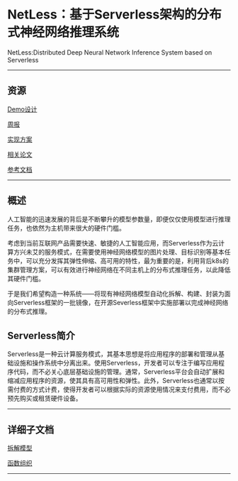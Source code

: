 # NetLess：基于Serverless架构的分布式神经网络推理系统

NetLess:Distributed Deep Neural Network Inference System based on Serverless

---

## 资源

[Demo设计](%E5%9F%BA%E4%BA%8EServerless%E6%9E%B6%E6%9E%84%E7%9A%84%E5%88%86%E5%B8%83%E5%BC%8F%E7%A5%9E%E7%BB%8F%E7%BD%91%E7%BB%9C%E6%8E%A8%E7%90%86%E7%B3%BB%E7%BB%9F%207f1b4cdc23324eccb030b594ee7f6cfc/Demo%E8%AE%BE%E8%AE%A1%203319e1088c8e48b085150f8338eaae99.md)

[周报](%E5%9F%BA%E4%BA%8EServerless%E6%9E%B6%E6%9E%84%E7%9A%84%E5%88%86%E5%B8%83%E5%BC%8F%E7%A5%9E%E7%BB%8F%E7%BD%91%E7%BB%9C%E6%8E%A8%E7%90%86%E7%B3%BB%E7%BB%9F%207f1b4cdc23324eccb030b594ee7f6cfc/%E5%91%A8%E6%8A%A5%20158d14e0b8ff4a148d2bc10a88b67b07.md)

[实现方案](%E5%9F%BA%E4%BA%8EServerless%E6%9E%B6%E6%9E%84%E7%9A%84%E5%88%86%E5%B8%83%E5%BC%8F%E7%A5%9E%E7%BB%8F%E7%BD%91%E7%BB%9C%E6%8E%A8%E7%90%86%E7%B3%BB%E7%BB%9F%207f1b4cdc23324eccb030b594ee7f6cfc/%E5%AE%9E%E7%8E%B0%E6%96%B9%E6%A1%88%200c480ce7b92c4acc9188221deb224471.md)

[相关论文](%E5%9F%BA%E4%BA%8EServerless%E6%9E%B6%E6%9E%84%E7%9A%84%E5%88%86%E5%B8%83%E5%BC%8F%E7%A5%9E%E7%BB%8F%E7%BD%91%E7%BB%9C%E6%8E%A8%E7%90%86%E7%B3%BB%E7%BB%9F%207f1b4cdc23324eccb030b594ee7f6cfc/%E7%9B%B8%E5%85%B3%E8%AE%BA%E6%96%87%20e29edafc2e9e4c339d20bde77ef37784.md)

[参考文档](%E5%9F%BA%E4%BA%8EServerless%E6%9E%B6%E6%9E%84%E7%9A%84%E5%88%86%E5%B8%83%E5%BC%8F%E7%A5%9E%E7%BB%8F%E7%BD%91%E7%BB%9C%E6%8E%A8%E7%90%86%E7%B3%BB%E7%BB%9F%207f1b4cdc23324eccb030b594ee7f6cfc/%E5%8F%82%E8%80%83%E6%96%87%E6%A1%A3%206058ff6759154ea5a9018783b7eb814b.md)

---

## 概述

人工智能的迅速发展的背后是不断攀升的模型参数量，即便仅仅使用模型进行推理任务，也依然为主机带来很大的硬件门槛。

考虑到当前互联网产品需要快速、敏捷的人工智能应用，而Serverless作为云计算方兴未艾的服务模式，在需要使用神经网络模型的图片处理、目标识别等基本任务中，可以充分发挥其弹性伸缩、高可用的特性，最为重要的是，利用背后k8s的集群管理方案，可以有效进行神经网络在不同主机上的分布式推理任务，以此降低其硬件门槛。

于是我们希望构造一种系统——将现有神经网络模型自动化拆解、构建、封装为面向Serverless框架的一批镜像，在开源Severless框架中实施部署以完成神经网络的分布式推理。

## Serverless简介

Serverless是一种云计算服务模式，其基本思想是将应用程序的部署和管理从基础设施和操作系统中分离出来。使用Serverless，开发者可以专注于编写应用程序代码，而不必关心底层基础设施的管理。通常，Serverless平台会自动扩展和缩减应用程序的资源，使其具有高可用性和弹性。此外，Serverless也通常以按需付费的方式计费，使得开发者可以根据实际的资源使用情况来支付费用，而不必预先购买或租赁硬件设备。

---

## 详细子文档

[拆解模型](%E5%9F%BA%E4%BA%8EServerless%E6%9E%B6%E6%9E%84%E7%9A%84%E5%88%86%E5%B8%83%E5%BC%8F%E7%A5%9E%E7%BB%8F%E7%BD%91%E7%BB%9C%E6%8E%A8%E7%90%86%E7%B3%BB%E7%BB%9F%207f1b4cdc23324eccb030b594ee7f6cfc/%E6%8B%86%E8%A7%A3%E6%A8%A1%E5%9E%8B%20f5e72f222fd946e89c596fd8f52dfaa0.md)

[函数组织](%E5%9F%BA%E4%BA%8EServerless%E6%9E%B6%E6%9E%84%E7%9A%84%E5%88%86%E5%B8%83%E5%BC%8F%E7%A5%9E%E7%BB%8F%E7%BD%91%E7%BB%9C%E6%8E%A8%E7%90%86%E7%B3%BB%E7%BB%9F%207f1b4cdc23324eccb030b594ee7f6cfc/%E5%87%BD%E6%95%B0%E7%BB%84%E7%BB%87%20b5b1a548129941049ebc07f6b0ff7569.md)

---
